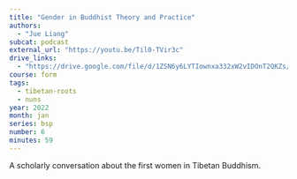```yaml
---
title: "Gender in Buddhist Theory and Practice"
authors:
  - "Jue Liang"
subcat: podcast
external_url: "https://youtu.be/Til0-TVir3c"
drive_links:
  - "https://drive.google.com/file/d/1ZSN6y6LYTIownxa332xW2vIDOnT2QKZs/view?usp=drivesdk"
course: form
tags:
  - tibetan-roots
  - nuns
year: 2022
month: jan
series: bsp
number: 6
minutes: 59
---
```


A scholarly conversation about the first women in Tibetan Buddhism.
